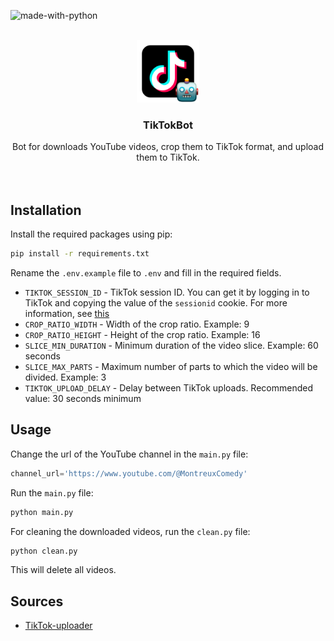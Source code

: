 ![made-with-python](https://img.shields.io/badge/Made%20with-Python3-brightgreen)

<br />
<div align="center">
  <div>
    <img src=".github/logo.png" alt="Logo" width="100" height="100">
  </div>

  <h3 align="center">TikTokBot</h3>

  <p align="center">
    Bot for downloads YouTube videos, crop them to TikTok format, and upload them to TikTok.
    <br />
    <br />
    <br />
  </p>
</div>

## Installation
Install the required packages using pip:
```sh
pip install -r requirements.txt
```

Rename the ```.env.example``` file to ```.env``` and fill in the required fields.

- ```TIKTOK_SESSION_ID``` - TikTok session ID. You can get it by logging in to TikTok and copying the value of the ```sessionid``` cookie. For more information, see [this](https://github.com/MiniGlome/Tiktok-uploader)
- ```CROP_RATIO_WIDTH``` - Width of the crop ratio. Example: 9
- ```CROP_RATIO_HEIGHT``` - Height of the crop ratio. Example: 16
- ```SLICE_MIN_DURATION``` - Minimum duration of the video slice. Example: 60 seconds
- ```SLICE_MAX_PARTS``` - Maximum number of parts to which the video will be divided. Example: 3
- ```TIKTOK_UPLOAD_DELAY``` - Delay between TikTok uploads. Recommended value: 30 seconds minimum

## Usage
Change the url of the YouTube channel in the ```main.py``` file:
```python
channel_url='https://www.youtube.com/@MontreuxComedy'
```

Run the ```main.py``` file:
```sh
python main.py
```

For cleaning the downloaded videos, run the ```clean.py``` file:
```sh
python clean.py
```
This will delete all videos.

## Sources
- [TikTok-uploader](https://github.com/MiniGlome/Tiktok-uploader)